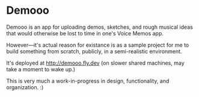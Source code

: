 # Demooo

Demooo is an app for uploading demos, sketches, and rough musical ideas that would otherwise be lost to time in one's Voice Memos app. 

However—it's actual reason for existance is as a sample project for me to build something from scratch, publicly, in a semi-realistic environment.

It's deployed at http://demooo.fly.dev (on slower shared machines, may take a moment to wake up.) 

This is very much a work-in-progress in design, functionality, and organization. :) 

